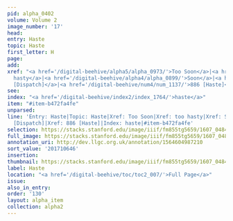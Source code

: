 ```yaml
---
pid: alpha_0402
volume: Volume 2
image_number: '17'
head:
entry: Haste
topic: Haste
first_letter: H
page:
add:
xref: "<a href='/digital-beehive/alpha5/alpha_0973/'>Too Soon</a>|<a href='/digital-beehive/alpha5/alpha_0967/'>too
  hasty</a>|<a href='/digital-beehive/alpha4/alpha_0899/'>Soon</a>|<a href='/digital-beehive/num1/num_0183/'>175
  [Dispatch]</a>|<a href='/digital-beehive/num4/num_1137/'>886 [Haste]</a>"
see:
index: "<a href='/digital-beehive/index2/index_1764/'>haste</a>"
item: "#item-b472fa4fe"
unparsed:
line: 'Entry: Haste|Topic: Haste|Xref: Too Soon|Xref: too hasty|Xref: Soon|Xref: 175
  [Dispatch]|Xref: 886 [Haste]|Index: haste|#item-b472fa4fe'
selection: https://stacks.stanford.edu/image/iiif/fm855tg5659/1607_0484/383,646,3035,546/full/0/default.jpg
full_image: https://stacks.stanford.edu/image/iiif/fm855tg5659/1607_0484/full/full/0/default.jpg
annotation_uri: http://dev.llgc.org.uk/annotation/1564604987210
sort_value: '201710646'
insertion:
thumbnail: https://stacks.stanford.edu/image/iiif/fm855tg5659/1607_0484/383,646,600,180/250,/0/default.jpg
label: Haste
location: "<a href='/digital-beehive/toc/toc2_007/'>Full Page</a>"
issue:
also_in_entry:
order: '130'
layout: alpha_item
collection: alpha2
---
```

